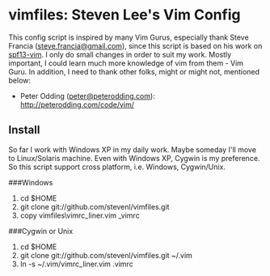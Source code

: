 
vimfiles: Steven Lee's Vim Config
=================================

This config script is inspired by many Vim Gurus, especially thank Steve
Francia (steve.francia@gmail.com), since this script is based on his work on
[spf13-vim](https://github.com/spf13/spf13-vim). I only do small changes in
order to suit my work. Mostly important, I could learn much more knowledge of
vim from them - Vim Guru. In addition, I need to thank other folks, might or
might not, mentioned below:

* Peter Odding (peter@peterodding.com): <http://peterodding.com/code/vim/>


Install
-------

So far I work with Windows XP in my daily work. Maybe someday I'll move to
Linux/Solaris machine. Even with Windows XP, Cygwin is my preference. So this
script support cross platform, i.e. Windows, Cygwin/Unix.

###Windows

1.  cd $HOME
2.  git clone git://github.com/stevenl/vimfiles.git
3.  copy vimfiles\vimrc_liner.vim _vimrc

###Cygwin or Unix

1.  cd $HOME
2.  git clone git://github.com/stevenl/vimfiles.git ~/.vim
3.  ln -s ~/.vim/vimrc_liner.vim .vimrc



